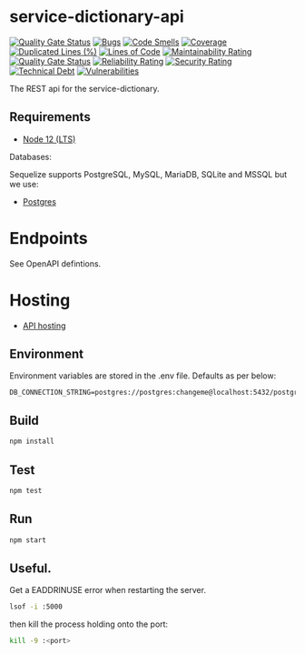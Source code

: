 # service-dictionary-api

[![Quality Gate Status](https://sonarcloud.io/api/project_badges/measure?project=service-dictionary_service-dictionary-api&metric=alert_status)](https://sonarcloud.io/dashboard?id=service-dictionary_service-dictionary-api)
[![Bugs](https://sonarcloud.io/api/project_badges/measure?project=service-dictionary_service-dictionary-api&metric=bugs)](https://sonarcloud.io/dashboard?id=service-dictionary_service-dictionary-api)
[![Code Smells](https://sonarcloud.io/api/project_badges/measure?project=service-dictionary_service-dictionary-api&metric=code_smells)](https://sonarcloud.io/dashboard?id=service-dictionary_service-dictionary-api)
[![Coverage](https://sonarcloud.io/api/project_badges/measure?project=service-dictionary_service-dictionary-api&metric=coverage)](https://sonarcloud.io/dashboard?id=service-dictionary_service-dictionary-api)
[![Duplicated Lines (%)](https://sonarcloud.io/api/project_badges/measure?project=service-dictionary_service-dictionary-api&metric=duplicated_lines_density)](https://sonarcloud.io/dashboard?id=service-dictionary_service-dictionary-api)
[![Lines of Code](https://sonarcloud.io/api/project_badges/measure?project=service-dictionary_service-dictionary-api&metric=ncloc)](https://sonarcloud.io/dashboard?id=service-dictionary_service-dictionary-api)
[![Maintainability Rating](https://sonarcloud.io/api/project_badges/measure?project=service-dictionary_service-dictionary-api&metric=sqale_rating)](https://sonarcloud.io/dashboard?id=service-dictionary_service-dictionary-api)
[![Quality Gate Status](https://sonarcloud.io/api/project_badges/measure?project=service-dictionary_service-dictionary-api&metric=alert_status)](https://sonarcloud.io/dashboard?id=service-dictionary_service-dictionary-api)
[![Reliability Rating](https://sonarcloud.io/api/project_badges/measure?project=service-dictionary_service-dictionary-api&metric=reliability_rating)](https://sonarcloud.io/dashboard?id=service-dictionary_service-dictionary-api)
[![Security Rating](https://sonarcloud.io/api/project_badges/measure?project=service-dictionary_service-dictionary-api&metric=security_rating)](https://sonarcloud.io/dashboard?id=service-dictionary_service-dictionary-api)
[![Technical Debt](https://sonarcloud.io/api/project_badges/measure?project=service-dictionary_service-dictionary-api&metric=sqale_index)](https://sonarcloud.io/dashboard?id=service-dictionary_service-dictionary-api)
[![Vulnerabilities](https://sonarcloud.io/api/project_badges/measure?project=service-dictionary_service-dictionary-api&metric=vulnerabilities)](https://sonarcloud.io/dashboard?id=service-dictionary_service-dictionary-api)

The REST api for the service-dictionary.

## Requirements

- [Node 12 (LTS)]('https://nodejs.org/en/blog/release/v12.13.0/')

Databases:

Sequelize supports PostgreSQL, MySQL, MariaDB, SQLite and MSSQL but we use:

- [Postgres]('https://github.com/service-dictionary/service-dictionary-postgres-compose')

# Endpoints

See OpenAPI defintions.

# Hosting

- [API hosting]('TBC')

## Environment

Environment variables are stored in the .env file. Defaults as per below:

```
DB_CONNECTION_STRING=postgres://postgres:changeme@localhost:5432/postgres
```

## Build

```bash
npm install
```

## Test

```bash
npm test
```

## Run

```bash
npm start
```

## Useful.

Get a EADDRINUSE error when restarting the server.

```bash
lsof -i :5000
```

then kill the process holding onto the port:

```bash
kill -9 :<port>
```

```

```
